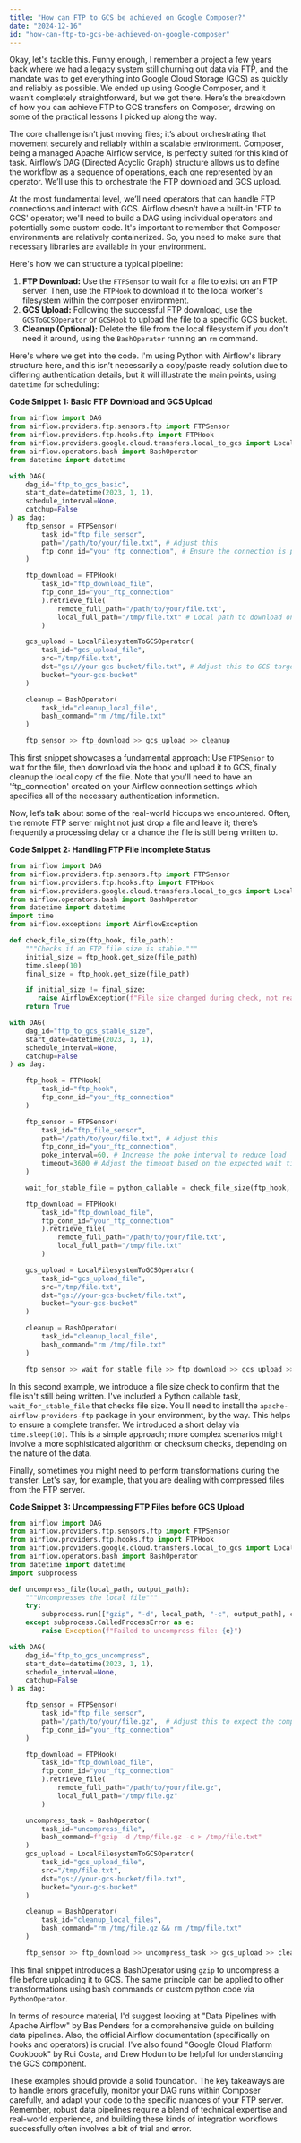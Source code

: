 ```yaml
---
title: "How can FTP to GCS be achieved on Google Composer?"
date: "2024-12-16"
id: "how-can-ftp-to-gcs-be-achieved-on-google-composer"
---
```


Okay, let's tackle this. Funny enough, I remember a project a few years back where we had a legacy system still churning out data via FTP, and the mandate was to get everything into Google Cloud Storage (GCS) as quickly and reliably as possible. We ended up using Google Composer, and it wasn’t completely straightforward, but we got there. Here’s the breakdown of how you can achieve FTP to GCS transfers on Composer, drawing on some of the practical lessons I picked up along the way.

The core challenge isn’t just moving files; it’s about orchestrating that movement securely and reliably within a scalable environment. Composer, being a managed Apache Airflow service, is perfectly suited for this kind of task. Airflow’s DAG (Directed Acyclic Graph) structure allows us to define the workflow as a sequence of operations, each one represented by an operator. We’ll use this to orchestrate the FTP download and GCS upload.

At the most fundamental level, we’ll need operators that can handle FTP connections and interact with GCS. Airflow doesn't have a built-in 'FTP to GCS' operator; we'll need to build a DAG using individual operators and potentially some custom code. It's important to remember that Composer environments are relatively containerized. So, you need to make sure that necessary libraries are available in your environment.

Here's how we can structure a typical pipeline:

1.  **FTP Download:** Use the `FTPSensor` to wait for a file to exist on an FTP server. Then, use the `FTPHook` to download it to the local worker's filesystem within the composer environment.
2.  **GCS Upload:** Following the successful FTP download, use the `GCSToGCSOperator` or `GCSHook` to upload the file to a specific GCS bucket.
3.  **Cleanup (Optional):** Delete the file from the local filesystem if you don’t need it around, using the `BashOperator` running an `rm` command.

Here's where we get into the code. I'm using Python with Airflow's library structure here, and this isn’t necessarily a copy/paste ready solution due to differing authentication details, but it will illustrate the main points, using `datetime` for scheduling:

**Code Snippet 1: Basic FTP Download and GCS Upload**

```python
from airflow import DAG
from airflow.providers.ftp.sensors.ftp import FTPSensor
from airflow.providers.ftp.hooks.ftp import FTPHook
from airflow.providers.google.cloud.transfers.local_to_gcs import LocalFilesystemToGCSOperator
from airflow.operators.bash import BashOperator
from datetime import datetime

with DAG(
    dag_id="ftp_to_gcs_basic",
    start_date=datetime(2023, 1, 1),
    schedule_interval=None,
    catchup=False
) as dag:
    ftp_sensor = FTPSensor(
        task_id="ftp_file_sensor",
        path="/path/to/your/file.txt", # Adjust this
        ftp_conn_id="your_ftp_connection", # Ensure the connection is properly configured in Airflow UI
    )

    ftp_download = FTPHook(
        task_id="ftp_download_file",
        ftp_conn_id="your_ftp_connection"
        ).retrieve_file(
            remote_full_path="/path/to/your/file.txt",
            local_full_path="/tmp/file.txt" # Local path to download on worker
        )

    gcs_upload = LocalFilesystemToGCSOperator(
        task_id="gcs_upload_file",
        src="/tmp/file.txt",
        dst="gs://your-gcs-bucket/file.txt", # Adjust this to GCS target bucket and file
        bucket="your-gcs-bucket"
    )

    cleanup = BashOperator(
        task_id="cleanup_local_file",
        bash_command="rm /tmp/file.txt"
    )

    ftp_sensor >> ftp_download >> gcs_upload >> cleanup
```

This first snippet showcases a fundamental approach: Use `FTPSensor` to wait for the file, then download via the hook and upload it to GCS, finally cleanup the local copy of the file. Note that you'll need to have an 'ftp_connection' created on your Airflow connection settings which specifies all of the necessary authentication information.

Now, let’s talk about some of the real-world hiccups we encountered. Often, the remote FTP server might not just drop a file and leave it; there’s frequently a processing delay or a chance the file is still being written to.

**Code Snippet 2: Handling FTP File Incomplete Status**

```python
from airflow import DAG
from airflow.providers.ftp.sensors.ftp import FTPSensor
from airflow.providers.ftp.hooks.ftp import FTPHook
from airflow.providers.google.cloud.transfers.local_to_gcs import LocalFilesystemToGCSOperator
from airflow.operators.bash import BashOperator
from datetime import datetime
import time
from airflow.exceptions import AirflowException

def check_file_size(ftp_hook, file_path):
    """Checks if an FTP file size is stable."""
    initial_size = ftp_hook.get_size(file_path)
    time.sleep(10)
    final_size = ftp_hook.get_size(file_path)

    if initial_size != final_size:
       raise AirflowException(f"File size changed during check, not ready. Initial:{initial_size}, Final:{final_size}")
    return True

with DAG(
    dag_id="ftp_to_gcs_stable_size",
    start_date=datetime(2023, 1, 1),
    schedule_interval=None,
    catchup=False
) as dag:

    ftp_hook = FTPHook(
        task_id="ftp_hook",
        ftp_conn_id="your_ftp_connection"
    )

    ftp_sensor = FTPSensor(
        task_id="ftp_file_sensor",
        path="/path/to/your/file.txt", # Adjust this
        ftp_conn_id="your_ftp_connection",
        poke_interval=60, # Increase the poke interval to reduce load
        timeout=3600 # Adjust the timeout based on the expected wait time for files
    )

    wait_for_stable_file = python_callable = check_file_size(ftp_hook, "/path/to/your/file.txt")

    ftp_download = FTPHook(
        task_id="ftp_download_file",
        ftp_conn_id="your_ftp_connection"
        ).retrieve_file(
            remote_full_path="/path/to/your/file.txt",
            local_full_path="/tmp/file.txt"
        )

    gcs_upload = LocalFilesystemToGCSOperator(
        task_id="gcs_upload_file",
        src="/tmp/file.txt",
        dst="gs://your-gcs-bucket/file.txt",
        bucket="your-gcs-bucket"
    )

    cleanup = BashOperator(
        task_id="cleanup_local_file",
        bash_command="rm /tmp/file.txt"
    )

    ftp_sensor >> wait_for_stable_file >> ftp_download >> gcs_upload >> cleanup
```

In this second example, we introduce a file size check to confirm that the file isn't still being written. I've included a Python callable task, `wait_for_stable_file` that checks file size. You'll need to install the `apache-airflow-providers-ftp` package in your environment, by the way. This helps to ensure a complete transfer. We introduced a short delay via `time.sleep(10)`. This is a simple approach; more complex scenarios might involve a more sophisticated algorithm or checksum checks, depending on the nature of the data.

Finally, sometimes you might need to perform transformations during the transfer. Let's say, for example, that you are dealing with compressed files from the FTP server.

**Code Snippet 3: Uncompressing FTP Files before GCS Upload**

```python
from airflow import DAG
from airflow.providers.ftp.sensors.ftp import FTPSensor
from airflow.providers.ftp.hooks.ftp import FTPHook
from airflow.providers.google.cloud.transfers.local_to_gcs import LocalFilesystemToGCSOperator
from airflow.operators.bash import BashOperator
from datetime import datetime
import subprocess

def uncompress_file(local_path, output_path):
    """Uncompresses the local file"""
    try:
        subprocess.run(["gzip", "-d", local_path, "-c", output_path], check=True)
    except subprocess.CalledProcessError as e:
        raise Exception(f"Failed to uncompress file: {e}")

with DAG(
    dag_id="ftp_to_gcs_uncompress",
    start_date=datetime(2023, 1, 1),
    schedule_interval=None,
    catchup=False
) as dag:

    ftp_sensor = FTPSensor(
        task_id="ftp_file_sensor",
        path="/path/to/your/file.gz",  # Adjust this to expect the compressed file
        ftp_conn_id="your_ftp_connection"
    )

    ftp_download = FTPHook(
        task_id="ftp_download_file",
        ftp_conn_id="your_ftp_connection"
        ).retrieve_file(
            remote_full_path="/path/to/your/file.gz",
            local_full_path="/tmp/file.gz"
        )

    uncompress_task = BashOperator(
        task_id="uncompress_file",
        bash_command=f"gzip -d /tmp/file.gz -c > /tmp/file.txt"
    )
    gcs_upload = LocalFilesystemToGCSOperator(
        task_id="gcs_upload_file",
        src="/tmp/file.txt",
        dst="gs://your-gcs-bucket/file.txt",
        bucket="your-gcs-bucket"
    )

    cleanup = BashOperator(
        task_id="cleanup_local_files",
        bash_command="rm /tmp/file.gz && rm /tmp/file.txt"
    )

    ftp_sensor >> ftp_download >> uncompress_task >> gcs_upload >> cleanup
```

This final snippet introduces a BashOperator using `gzip` to uncompress a file before uploading it to GCS. The same principle can be applied to other transformations using bash commands or custom python code via `PythonOperator`.

In terms of resource material, I'd suggest looking at "Data Pipelines with Apache Airflow" by Bas Penders for a comprehensive guide on building data pipelines. Also, the official Airflow documentation (specifically on hooks and operators) is crucial. I've also found "Google Cloud Platform Cookbook" by Rui Costa, and Drew Hodun to be helpful for understanding the GCS component.

These examples should provide a solid foundation. The key takeaways are to handle errors gracefully, monitor your DAG runs within Composer carefully, and adapt your code to the specific nuances of your FTP server. Remember, robust data pipelines require a blend of technical expertise and real-world experience, and building these kinds of integration workflows successfully often involves a bit of trial and error.
